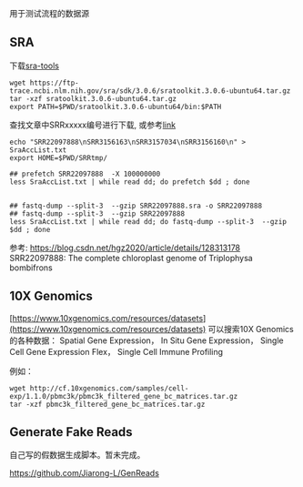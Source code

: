 
用于测试流程的数据源

## SRA
下载[sra-tools](https://github.com/ncbi/sra-tools)
```
wget https://ftp-trace.ncbi.nlm.nih.gov/sra/sdk/3.0.6/sratoolkit.3.0.6-ubuntu64.tar.gz
tar -xzf sratoolkit.3.0.6-ubuntu64.tar.gz
export PATH=$PWD/sratoolkit.3.0.6-ubuntu64/bin:$PATH
```


查找文章中SRRxxxxx编号进行下载, 或参考[link](https://www.ncbi.nlm.nih.gov/sra/docs/sradownload/)
```
echo "SRR22097888\nSRR3156163\nSRR3157034\nSRR3156160\n" > SraAccList.txt
export HOME=$PWD/SRRtmp/

## prefetch SRR22097888  -X 100000000
less SraAccList.txt | while read dd; do prefetch $dd ; done


## fastq-dump --split-3  --gzip SRR22097888.sra -o SRR22097888
## fastq-dump --split-3  --gzip SRR22097888
less SraAccList.txt | while read dd; do fastq-dump --split-3  --gzip $dd ; done

```
参考: https://blog.csdn.net/hgz2020/article/details/128313178  
SRR22097888: The complete chloroplast genome of Triplophysa bombifrons



## 10X Genomics
[https://www.10xgenomics.com/resources/datasets](https://www.10xgenomics.com/resources/datasets) 可以搜索10X Genomics的各种数据：
Spatial Gene Expression， In Situ Gene Expression， Single Cell Gene Expression Flex， Single Cell Immune Profiling

例如：
```
wget http://cf.10xgenomics.com/samples/cell-exp/1.1.0/pbmc3k/pbmc3k_filtered_gene_bc_matrices.tar.gz
tar -xzf pbmc3k_filtered_gene_bc_matrices.tar.gz
```


## Generate Fake Reads

自己写的假数据生成脚本。暂未完成。

https://github.com/Jiarong-L/GenReads




